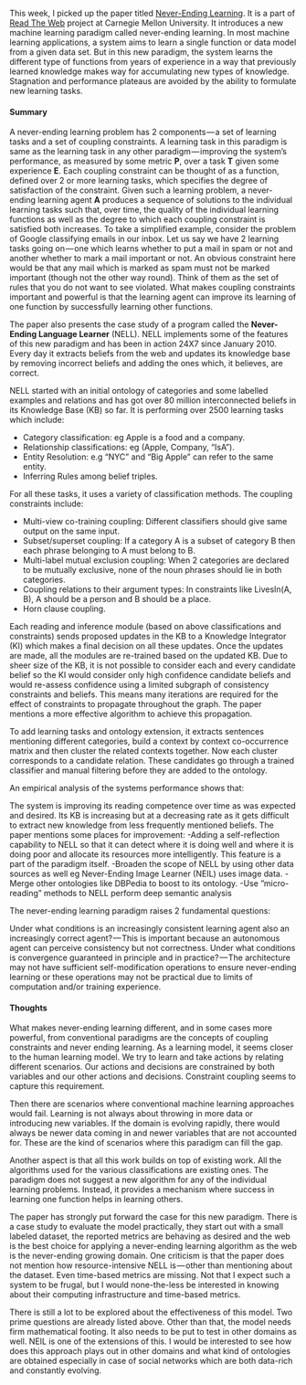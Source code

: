This week, I picked up the paper titled [Never-Ending Learning](http://www.cs.cmu.edu/~tom/pubs/NELL_aaai15.pdf). 
It is a part of [Read The Web](http://rtw.ml.cmu.edu/rtw/) project at Carnegie Mellon University. It introduces 
a new machine learning paradigm called never-ending learning. In most machine learning applications, a system aims
to learn a single function or data model from a given data set. But in this new paradigm, the system learns the
different type of functions from years of experience in a way that previously learned knowledge makes way for 
accumulating new types of knowledge. Stagnation and performance plateaus are avoided by the ability to formulate
new learning tasks.

#### Summary
A never-ending learning problem has 2 components — a set of learning tasks and a set of coupling constraints. A
learning task in this paradigm is same as the learning task in any other paradigm — improving the system’s performance,
as measured by some metric **P**, over a task **T** given some experience **E**. Each coupling constraint can be thought
of as a function, defined over 2 or more learning tasks, which specifies the degree of satisfaction of the constraint.
Given such a learning problem, a never-ending learning agent **A** produces a sequence of solutions to the individual learning
tasks such that, over time, the quality of the individual learning functions as well as the degree to which each coupling
constraint is satisfied both increases. To take a simplified example, consider the problem of Google classifying emails
in our inbox. Let us say we have 2 learning tasks going on — one which learns whether to put a mail in spam or not and
another whether to mark a mail important or not. An obvious constraint here would be that any mail which is marked as
spam must not be marked important (though not the other way round). Think of them as the set of rules that you do not
want to see violated. What makes coupling constraints important and powerful is that the learning agent can improve its
learning of one function by successfully learning other functions.

The paper also presents the case study of a program called the **Never-Ending Language Learner** (NELL). NELL implements some of the features of this new paradigm and has been in action 24X7 since January 2010. Every day it extracts beliefs from the web and updates its knowledge base by removing incorrect beliefs and adding the ones which, it believes, are correct.

NELL started with an initial ontology of categories and some labelled examples and relations and has got over 80 million interconnected beliefs in its Knowledge Base (KB) so far. It is performing over 2500 learning tasks which include:
- Category classification: eg Apple is a food and a company.
- Relationship classifications: eg (Apple, Company, “IsA”).
- Entity Resolution: e.g “NYC” and “Big Apple” can refer to the same entity.
- Inferring Rules among belief triples.

For all these tasks, it uses a variety of classification methods. The coupling constraints include:
- Multi-view co-training coupling: Different classifiers should give same output on the same input.
- Subset/superset coupling: If a category A is a subset of category B then each phrase belonging to A must belong to B.
- Multi-label mutual exclusion coupling: When 2 categories are declared to be mutually exclusive, none of the noun phrases should lie in both categories.
- Coupling relations to their argument types: In constraints like LivesIn(A, B), A should be a person and B should be a place.
- Horn clause coupling.

Each reading and inference module (based on above classifications and constraints) sends proposed updates in the KB to a Knowledge Integrator (KI) which makes a final decision on all these updates. Once the updates are made, all the modules are re-trained based on the updated KB. Due to sheer size of the KB, it is not possible to consider each and every candidate belief so the KI would consider only high confidence candidate beliefs and would re-assess confidence using a limited subgraph of consistency constraints and beliefs. This means many iterations are required for the effect of constraints to propagate throughout the graph. The paper mentions a more effective algorithm to achieve this propagation.

To add learning tasks and ontology extension, it extracts sentences mentioning different categories, build a context by context co-occurrence matrix and then cluster the related contexts together. Now each cluster corresponds to a candidate relation. These candidates go through a trained classifier and manual filtering before they are added to the ontology.

An empirical analysis of the systems performance shows that:

The system is improving its reading competence over time as was expected and desired.
Its KB is increasing but at a decreasing rate as it gets difficult to extract new knowledge from less frequently mentioned beliefs.
The paper mentions some places for improvement:
-Adding a self-reflection capability to NELL so that it can detect where it is doing well and where it is doing poor and allocate its resources more intelligently. This feature is a part of the paradigm itself.
-Broaden the scope of NELL by using other data sources as well eg Never-Ending Image Learner (NEIL) uses image data.
-Merge other ontologies like DBPedia to boost to its ontology.
-Use ”micro-reading” methods to NELL perform deep semantic analysis

The never-ending learning paradigm raises 2 fundamental questions:

Under what conditions is an increasingly consistent learning agent also an increasingly correct agent? — This is important because an autonomous agent can perceive consistency but not correctness.
Under what conditions is convergence guaranteed in principle and in practice? — The architecture may not have sufficient self-modification operations to ensure never-ending learning or these operations may not be practical due to limits of computation and/or training experience.

#### Thoughts

What makes never-ending learning different, and in some cases more powerful, from conventional paradigms are the concepts of coupling constraints and never ending learning. As a learning model, it seems closer to the human learning model. We try to learn and take actions by relating different scenarios. Our actions and decisions are constrained by both variables and our other actions and decisions. Constraint coupling seems to capture this requirement.

Then there are scenarios where conventional machine learning approaches would fail. Learning is not always about throwing in more data or introducing new variables. If the domain is evolving rapidly, there would always be newer data coming in and newer variables that are not accounted for. These are the kind of scenarios where this paradigm can fill the gap.

Another aspect is that all this work builds on top of existing work. All the algorithms used for the various classifications are existing ones. The paradigm does not suggest a new algorithm for any of the individual learning problems. Instead, it provides a mechanism where success in learning one function helps in learning others.

The paper has strongly put forward the case for this new paradigm. There is a case study to evaluate the model practically, they start out with a small labeled dataset, the reported metrics are behaving as desired and the web is the best choice for applying a never-ending learning algorithm as the web is the never-ending growing domain. One criticism is that the paper does not mention how resource-intensive NELL is — other than mentioning about the dataset. Even time-based metrics are missing. Not that I expect such a system to be frugal, but I would none-the-less be interested in knowing about their computing infrastructure and time-based metrics.

There is still a lot to be explored about the effectiveness of this model. Two prime questions are already listed above. Other than that, the model needs firm mathematical footing. It also needs to be put to test in other domains as well. NEIL is one of the extensions of this. I would be interested to see how does this approach plays out in other domains and what kind of ontologies are obtained especially in case of social networks which are both data-rich and constantly evolving.
